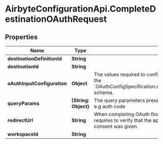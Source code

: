 # AirbyteConfigurationApi.CompleteDestinationOAuthRequest

## Properties

Name | Type | Description | Notes
------------ | ------------- | ------------- | -------------
**destinationDefinitionId** | **String** |  | 
**destinationId** | **String** |  | [optional] 
**oAuthInputConfiguration** | **Object** | The values required to configure OAuth flows. The schema for this must match the &#x60;OAuthConfigSpecification.oauthUserInputFromConnectorConfigSpecification&#x60; schema. | [optional] 
**queryParams** | **{String: Object}** | The query parameters present in the redirect URL after a user granted consent e.g auth code | [optional] 
**redirectUrl** | **String** | When completing OAuth flow to gain an access token, some API sometimes requires to verify that the app re-send the redirectUrl that was used when consent was given. | [optional] 
**workspaceId** | **String** |  | 


